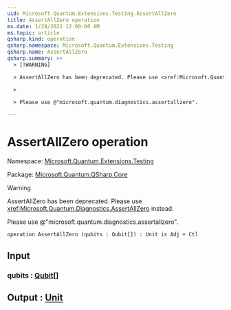 ```yaml
---
uid: Microsoft.Quantum.Extensions.Testing.AssertAllZero
title: AssertAllZero operation
ms.date: 1/28/2021 12:00:00 AM
ms.topic: article
qsharp.kind: operation
qsharp.namespace: Microsoft.Quantum.Extensions.Testing
qsharp.name: AssertAllZero
qsharp.summary: >+
  > [!WARNING]

  > AssertAllZero has been deprecated. Please use <xref:Microsoft.Quantum.Diagnostics.AssertAllZero> instead.

  >

  > Please use @"microsoft.quantum.diagnostics.assertallzero".

---
```


# AssertAllZero operation

Namespace: [Microsoft.Quantum.Extensions.Testing](xref:Microsoft.Quantum.Extensions.Testing)

Package: [Microsoft.Quantum.QSharp.Core](https://nuget.org/packages/Microsoft.Quantum.QSharp.Core)


> [!WARNING]
> AssertAllZero has been deprecated. Please use <xref:Microsoft.Quantum.Diagnostics.AssertAllZero> instead.
>
> Please use @"microsoft.quantum.diagnostics.assertallzero".



```qsharp
operation AssertAllZero (qubits : Qubit[]) : Unit is Adj + Ctl
```


## Input

### qubits : [Qubit](xref:microsoft.quantum.lang-ref.qubit)[]





## Output : [Unit](xref:microsoft.quantum.lang-ref.unit)

